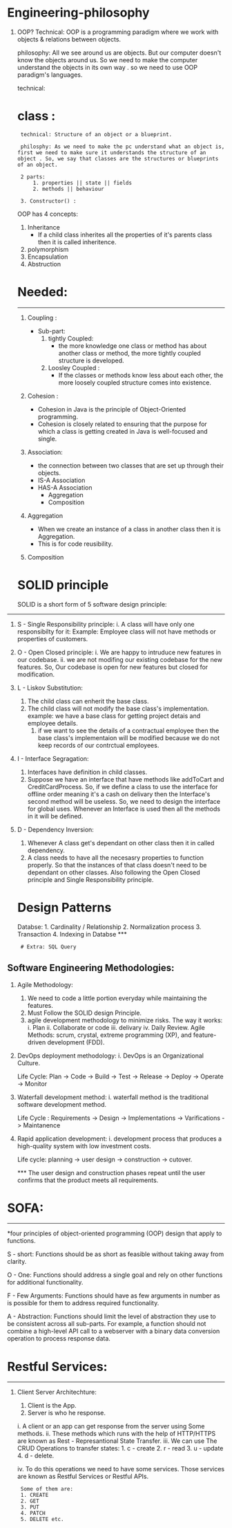 # Engineering-philosophy

1. OOP?
	Technical: OOP is a programming paradigm where we work with objects & relations between objects.

	philosophy: All we see around us are objects. 
	But our computer doesn't know the objects around us. 
	So we need to make the computer understand the objects in its own way . so we need to use OOP paradigm's languages.

    technical:

    # class :
        technical: Structure of an object or a blueprint.

        philosphy: As we need to make the pc understand what an object is, first we need to make sure it understands the structure of an object . So, we say that classes are the structures or blueprints of an object.

        2 parts:
            1. properties || state || fields
            2. methods || behaviour

        3. Constructor() :

    OOP has 4 concepts:
    1. Inheritance
        - If a child class inherites all the properties of it's parents class then it is called inheritence.
    2. polymorphism
    3. Encapsulation
    4. Abstruction

    # Needed:
    --------

    1. Coupling : 

        * Sub-part:
            1. tightly Coupled: 
                - the more knowledge one class or method has about another class or method, the more tightly coupled structure is developed.
            2. Loosley Coupled :
                -  If the classes or methods know less about each other, the more loosely coupled structure comes into existence.

    2. Cohesion :
        - Cohesion in Java is the principle of Object-Oriented programming. 
        - Cohesion is closely related to ensuring that the purpose for which a class is getting created in Java is well-focused and single.

    3. Association: 
        - the connection between two classes that are set up through their objects.
        * IS-A Association
        * HAS-A Association
            - Aggregation
            - Composition

    4. Aggregation
        - When we create an instance of a class in another class then it is Aggregation.
        - This is for code reusibility.

    5. Composition

    # SOLID principle
    
    SOLID is a short form of 5 software design principle:
-----------------------------------------------------

1. S - Single Responsibility principle:
	i. A class will have only one responsibilty for it:
        Example: Employee class will not have methods or properties of customers.

2. O - Open Closed principle:
    i. We are happy to intruduce new features in our codebase.
    ii. we are not modifing our existing codebase for the new features.
    So, Our codebase is open for new features but closed for modification.

3. L - Liskov Substitution:
    1. The child class can enherit the base class.
    2. The child class will not modify the base class's implementation.
    example: we have a base class for getting project detais and employee details.
        1. if we want to see the details of a contractual employee then the base class's implementaion will be modified because we do not keep records of our contrctual employees.

4. I - Interface Segragation:
    1. Interfaces have definition in child classes.
    2. Suppose we have an interface that have methods like addToCart and CreditCardProcess. So, if we define a class to use the interface for offline order meaning it's a cash on delivary then the Interface's second method will be useless. So, we need to design the interface for global uses. Whenever an Interface is used then all the methods in it will be defined.

5. D - Dependency Inversion:
    1. Whenever A class get's dependant on other class then it in called dependency.
    2. A class needs to have all the necesasry properties to function properly. So that the instances of that class doesn't need to be dependant on other classes. Also following the Open Closed principle and Single Responsibility principle.
    # Design Patterns

    Databse:
        1. Cardinality / Relationship
        2. Normalization process
        3. Transaction
        4. Indexing in Databse ***

        # Extra: SQL Query

Software Engineering Methodologies:
-----------------------------------
1. Agile Methodology:
    1. We need to code a little portion everyday while maintaining the features.
    2. Must Follow the SOLID design Principle.
    3. agile development methodology to minimize risks.
    The way it works:
        i. Plan
        ii. Collaborate or code
        iii. delivary
        iv. Daily Review.
    Agile Methods: scrum, crystal, extreme programming (XP), and feature-driven development (FDD).

2. DevOps deployment methodology:
    i. DevOps is an Organizational Culture.

    Life Cycle: Plan -> Code -> Build -> Test -> Release -> Deploy -> Operate -> Monitor

3. Waterfall development method:
    i. waterfall method is the traditional software development method.

    Life Cycle : Requirements -> Design -> Implementations -> Varifications -> Maintanence

4. Rapid application development:
    i. development process that produces a high-quality system with low investment costs.

    Life cycle: planning -> user design -> construction -> cutover.

    *** The user design and construction phases repeat until the user confirms that the product meets all requirements.

# SOFA:
------
*four principles of object-oriented programming (OOP) design that apply to functions.

S - short: Functions should be as short as feasible without taking away from clarity.

O - One: Functions should address a single goal and rely on other functions for additional functionality.

F - Few Arguments: Functions should have as few arguments in number as is possible for them to address required functionality.

A - Abstraction: Functions should limit the level of abstraction they use to be consistent across all sub-parts. For example, a function should not combine a high-level API call to a webserver with a binary data conversion operation to process response data.

# Restful Services:
----------------
1. Client Server Architechture:
    1. Client is the App.
    2. Server is who he response.

    i. A client or an app can get response from the server using Some methods.
    ii. These methods which runs with the help of HTTP/HTTPS are known as Rest - Represantional State Transfer.
    iii. We can use The CRUD Operations to transfer states:
        1. c - create
        2. r - read
        3. u - update
        4. d - delete.

    iv. To do this operations we need to have some services.
        Those services are known as Restful Services or Restful APIs.

        Some of them are:
        1. CREATE
        2. GET
        3. PUT
        4. PATCH
        5. DELETE etc.
